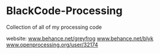 # BlackCode-Processing
Collection of all of my processing code 

website: 
www.behance.net/greyfrog
www.behance.net/blyk
www.openprocessing.org/user/32174
